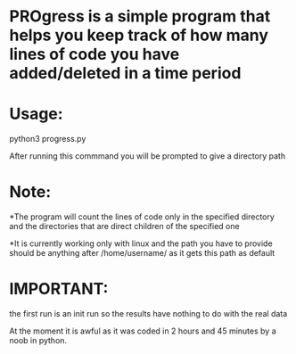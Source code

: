 # PROgress is a simple program that helps you keep track of how many lines of code you have added/deleted in a time period

# Usage:
python3 progress.py

After running this commmand you will be prompted to give a directory path

# Note: 
*The program will count the lines of code only in the specified directory and the directories that are direct children of the specified one

*It is currently working only with linux and the path you have to provide should be anything after /home/username/ as it gets this path as default



# IMPORTANT: 
the first run is an init run so the results have nothing to do with the real data




At the moment it is awful as it was coded in 2 hours and 45 minutes by a noob in python.
